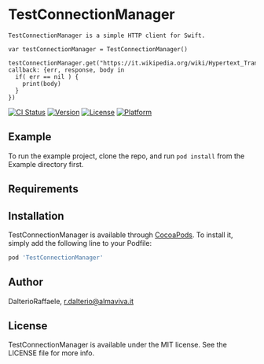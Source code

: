 # TestConnectionManager
```
TestConnectionManager is a simple HTTP client for Swift.

var testConnectionManager = TestConnectionManager()

testConnectionManager.get("https://it.wikipedia.org/wiki/Hypertext_Transfer_Protocol", callback: {err, response, body in
  if( err == nil ) {
    print(body)
  }
})
```
[![CI Status](http://img.shields.io/travis/DalterioRaffaele/TestConnectionManager.svg?style=flat)](https://travis-ci.org/DalterioRaffaele/TestConnectionManager)
[![Version](https://img.shields.io/cocoapods/v/TestConnectionManager.svg?style=flat)](http://cocoapods.org/pods/TestConnectionManager)
[![License](https://img.shields.io/cocoapods/l/TestConnectionManager.svg?style=flat)](http://cocoapods.org/pods/TestConnectionManager)
[![Platform](https://img.shields.io/cocoapods/p/TestConnectionManager.svg?style=flat)](http://cocoapods.org/pods/TestConnectionManager)

## Example

To run the example project, clone the repo, and run `pod install` from the Example directory first.

## Requirements

## Installation

TestConnectionManager is available through [CocoaPods](http://cocoapods.org). To install
it, simply add the following line to your Podfile:

```ruby
pod 'TestConnectionManager'
```

## Author

DalterioRaffaele, r.dalterio@almaviva.it

## License

TestConnectionManager is available under the MIT license. See the LICENSE file for more info.
